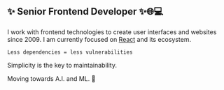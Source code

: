 ## ✨ Senior Frontend Developer ✨🌐💻

I work with frontend technologies to create user interfaces and websites since 2009. I am currently focused on [React](https://github.com/facebook/react) and its ecosystem.

```
Less dependencies = less vulnerabilities
```
Simplicity is the key to maintainability.

Moving towards A.I. and ML. 🤖
